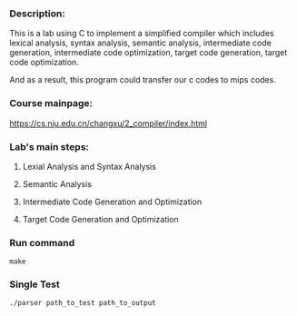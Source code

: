 ### Description:

This is a lab using C to implement a simplified compiler which includes lexical analysis, syntax analysis, semantic analysis, intermediate code generation, intermediate code optimization, target code generation, target code optimization.

And as a result, this program could transfer our c codes to mips codes.

### Course mainpage:

https://cs.nju.edu.cn/changxu/2_compiler/index.html

### Lab's main steps:

1. Lexial Analysis and Syntax Analysis

2. Semantic Analysis

3. Intermediate Code Generation and Optimization

4. Target Code Generation and Optimization 

### Run command
  
```shell
make
```

### Single Test  

```shell
./parser path_to_test path_to_output
```

